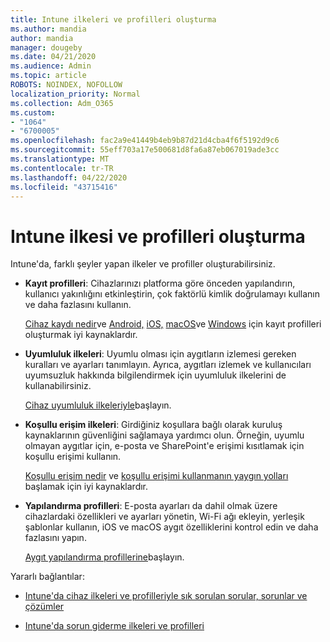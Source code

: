 ```yaml
---
title: Intune ilkeleri ve profilleri oluşturma
ms.author: mandia
author: mandia
manager: dougeby
ms.date: 04/21/2020
ms.audience: Admin
ms.topic: article
ROBOTS: NOINDEX, NOFOLLOW
localization_priority: Normal
ms.collection: Adm_O365
ms.custom:
- "1064"
- "6700005"
ms.openlocfilehash: fac2a9e41449b4eb9b87d21d4cba4f6f5192d9c6
ms.sourcegitcommit: 55eff703a17e500681d8fa6a87eb067019ade3cc
ms.translationtype: MT
ms.contentlocale: tr-TR
ms.lasthandoff: 04/22/2020
ms.locfileid: "43715416"
---
```

# <a name="creating-intune-policy-and-profiles"></a>Intune ilkesi ve profilleri oluşturma

Intune'da, farklı şeyler yapan ilkeler ve profiller oluşturabilirsiniz.

- **Kayıt profilleri**: Cihazlarınızı platforma göre önceden yapılandırın, kullanıcı yakınlığını etkinleştirin, çok faktörlü kimlik doğrulamayı kullanın ve daha fazlasını kullanın.

  [Cihaz kaydı nedir](https://docs.microsoft.com/intune/device-enrollment)ve [Android,](https://docs.microsoft.com/intune/android-enroll) [iOS,](https://docs.microsoft.com/intune/ios-enroll) [macOS](https://docs.microsoft.com/intune/macos-enroll)ve [Windows](https://docs.microsoft.com/intune/windows-enrollment-methods) için kayıt profilleri oluşturmak iyi kaynaklardır.

- **Uyumluluk ilkeleri**: Uyumlu olması için aygıtların izlemesi gereken kuralları ve ayarları tanımlayın. Ayrıca, aygıtları izlemek ve kullanıcıları uyumsuzluk hakkında bilgilendirmek için uyumluluk ilkelerini de kullanabilirsiniz.

  [Cihaz uyumluluk ilkeleriyle](https://docs.microsoft.com/intune/device-compliance-get-started)başlayın.
- **Koşullu erişim ilkeleri**: Girdiğiniz koşullara bağlı olarak kuruluş kaynaklarının güvenliğini sağlamaya yardımcı olun. Örneğin, uyumlu olmayan aygıtlar için, e-posta ve SharePoint'e erişimi kısıtlamak için koşullu erişimi kullanın.

  [Koşullu erişim nedir](https://docs.microsoft.com/intune/conditional-access) ve [koşullu erişimi kullanmanın yaygın yolları](https://docs.microsoft.com/intune/conditional-access-intune-common-ways-use) başlamak için iyi kaynaklardır.

- **Yapılandırma profilleri**: E-posta ayarları da dahil olmak üzere cihazlardaki özellikleri ve ayarları yönetin, Wi-Fi ağı ekleyin, yerleşik şablonlar kullanın, iOS ve macOS aygıt özelliklerini kontrol edin ve daha fazlasını yapın.

  [Aygıt yapılandırma profillerine](https://docs.microsoft.com/intune/device-profiles)başlayın.

Yararlı bağlantılar:

- [Intune'da cihaz ilkeleri ve profilleriyle sık sorulan sorular, sorunlar ve çözümler](https://docs.microsoft.com/intune/device-profile-troubleshoot)

- [Intune'da sorun giderme ilkeleri ve profilleri](https://docs.microsoft.com/intune/troubleshoot-policies-in-microsoft-intune)
